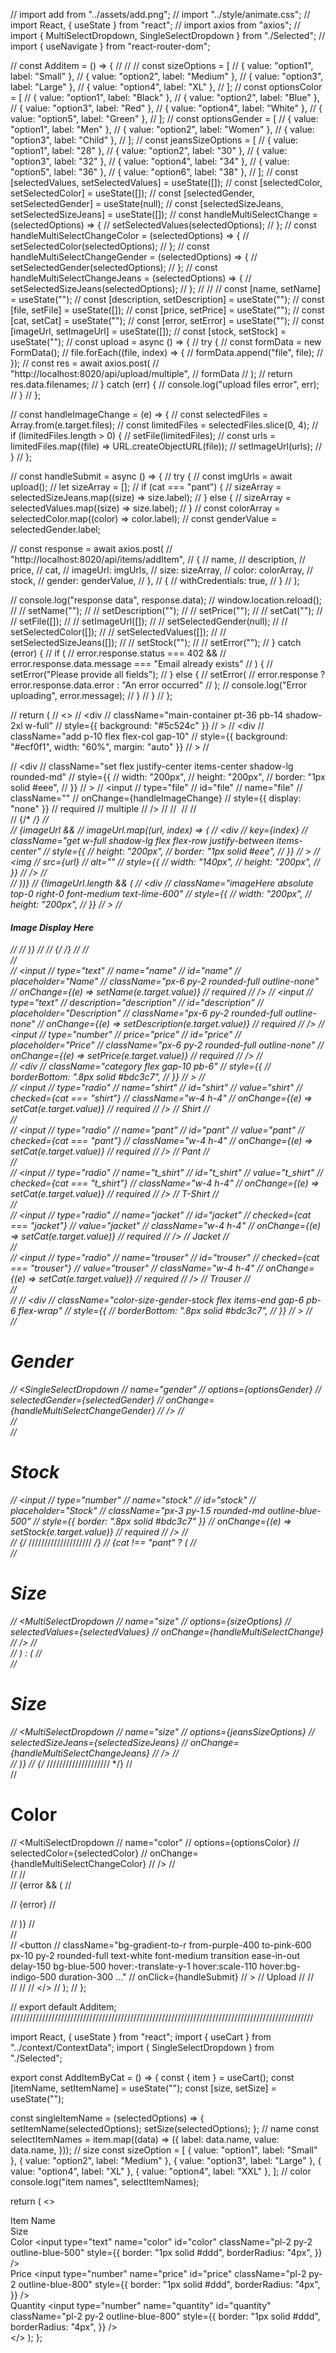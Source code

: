 <!-- Add Item -->

// import add from "../assets/add.png";
// import "../style/animate.css";
// import React, { useState } from "react";
// import axios from "axios";
// import { MultiSelectDropdown, SingleSelectDropdown } from "./Selected";
// import { useNavigate } from "react-router-dom";

// const Additem = () => {
// //
// const sizeOptions = [
// { value: "option1", label: "Small" },
// { value: "option2", label: "Medium" },
// { value: "option3", label: "Large" },
// { value: "option4", label: "XL" },
// ];
// const optionsColor = [
// { value: "option1", label: "Black" },
// { value: "option2", label: "Blue" },
// { value: "option3", label: "Red" },
// { value: "option4", label: "White" },
// { value: "option5", label: "Green" },
// ];
// const optionsGender = [
// { value: "option1", label: "Men" },
// { value: "option2", label: "Women" },
// { value: "option3", label: "Child" },
// ];
// const jeansSizeOptions = [
// { value: "option1", label: "28" },
// { value: "option2", label: "30" },
// { value: "option3", label: "32" },
// { value: "option4", label: "34" },
// { value: "option5", label: "36" },
// { value: "option6", label: "38" },
// ];
// const [selectedValues, setSelectedValues] = useState([]);
// const [selectedColor, setSelectedColor] = useState([]);
// const [selectedGender, setSelectedGender] = useState(null);
// const [selectedSizeJeans, setSelectedSizeJeans] = useState([]);
// const handleMultiSelectChange = (selectedOptions) => {
// setSelectedValues(selectedOptions);
// };
// const handleMultiSelectChangeColor = (selectedOptions) => {
// setSelectedColor(selectedOptions);
// };
// const handleMultiSelectChangeGender = (selectedOptions) => {
// setSelectedGender(selectedOptions);
// };
// const handleMultiSelectChangeJeans = (selectedOptions) => {
// setSelectedSizeJeans(selectedOptions);
// };
// //
// const [name, setName] = useState("");
// const [description, setDescription] = useState("");
// const [file, setFile] = useState([]);
// const [price, setPrice] = useState("");
// const [cat, setCat] = useState("");
// const [error, setError] = useState("");
// const [imageUrl, setImageUrl] = useState([]);
// const [stock, setStock] = useState("");
// const upload = async () => {
// try {
// const formData = new FormData();
// file.forEach((file, index) => {
// formData.append("file", file);
// });
// const res = await axios.post(
// "http://localhost:8020/api/upload/multiple",
// formData
// );
// return res.data.filenames;
// } catch (err) {
// console.log("upload files error", err);
// }
// };

// const handleImageChange = (e) => {
// const selectedFiles = Array.from(e.target.files);
// const limitedFiles = selectedFiles.slice(0, 4);
// if (limitedFiles.length > 0) {
// setFile(limitedFiles);
// const urls = limitedFiles.map((file) => URL.createObjectURL(file));
// setImageUrl(urls);
// }
// };

// const handleSubmit = async () => {
// try {
// const imgUrls = await upload();
// let sizeArray = [];
// if (cat === "pant") {
// sizeArray = selectedSizeJeans.map((size) => size.label);
// } else {
// sizeArray = selectedValues.map((size) => size.label);
// }
// const colorArray = selectedColor.map((color) => color.label);
// const genderValue = selectedGender.label;

// const response = await axios.post(
// "http://localhost:8020/api/items/addItem",
// {
// name,
// description,
// price,
// cat,
// imageUrl: imgUrls,
// size: sizeArray,
// color: colorArray,
// stock,
// gender: genderValue,
// },
// {
// withCredentials: true,
// }
// );

// console.log("response data", response.data);
// window.location.reload();
// // setName("");
// // setDescription("");
// // setPrice("");
// // setCat("");
// // setFile([]);
// // setImageUrl([]);
// // setSelectedGender(null);
// // setSelectedColor([]);
// // setSelectedValues([]);
// // setSelectedSizeJeans([]);
// // setStock("");
// // setError("");
// } catch (error) {
// if (
// error.response.status === 402 &&
// error.response.data.message === "Email already exists"
// ) {
// setError("Please provide all fields");
// } else {
// setError(
// error.response ? error.response.data.error : "An error occurred"
// );
// console.log("Error uploading", error.message);
// }
// }
// };

// return (
// <>
// <div
// className="main-container pt-36 pb-14 shadow-2xl w-full"
// style={{ background: "#5c524c" }}
// >
// <div
// className="add p-10 flex flex-col gap-10"
// style={{ background: "#ecf0f1", width: "60%", margin: "auto" }}
// >
// <div className="image flex justify-between items-center">
// <div
// className="set flex justify-center items-center shadow-lg rounded-md"
// style={{
//                 width: "200px",
//                 height: "200px",
//                 border: "1px solid #eee",
//               }}
// >
// <input
// type="file"
// id="file"
// name="file"
// className=""
// onChange={handleImageChange}
// style={{ display: "none" }}
// required
// multiple
// />
// <label htmlFor="file" className="cursor-pointer">
// <img src={add} alt="" />
// </label>
// </div>
// {/\* _/}
// <div className="relative flex">
// {imageUrl &&
// imageUrl.map((url, index) => (
// <div
// key={index}
// className="get w-full shadow-lg flex flex-row justify-between items-center"
// style={{
//                       height: "200px",
//                       border: "1px solid #eee",
//                     }}
// >
// <img
// src={url}
// alt=""
// style={{
//                         width: "140px",
//                         height: "200px",
//                       }}
// />
// </div>
// ))}
// {!imageUrl.length && (
// <div
// className="imageHere absolute top-0 right-0 font-medium text-lime-600"
// style={{
//                     width: "200px",
//                     height: "200px",
//                   }}
// >
// <h4>Image Display Here</h4>
// </div>
// )}
// </div>
// {/_ _/}
// </div>
// <div className="detail flex flex-col gap-10">
// <div className="flex flex-col gap-6 pb-10">
// <input
// type="text"
// name="name"
// id="name"
// placeholder="Name"
// className="px-6 py-2 rounded-full outline-none"
// onChange={(e) => setName(e.target.value)}
// required
// />
// <input
// type="text"
// description="description"
// id="description"
// placeholder="Description"
// className="px-6 py-2 rounded-full outline-none"
// onChange={(e) => setDescription(e.target.value)}
// required
// />
// <input
// type="number"
// price="price"
// id="price"
// placeholder="Price"
// className="px-6 py-2 rounded-full outline-none"
// onChange={(e) => setPrice(e.target.value)}
// required
// />
// </div>
// <div
// className="category flex gap-10 pb-6"
// style={{
//                 borderBottom: ".8px solid #bdc3c7",
//               }}
// >
// <div className="flex items-center gap-4 font-medium">
// <input
// type="radio"
// name="shirt"
// id="shirt"
// value="shirt"
// checked={cat === "shirt"}
// className="w-4 h-4"
// onChange={(e) => setCat(e.target.value)}
// required
// />
// <label htmlFor="">Shirt</label>
// </div>
// <div className="flex items-center gap-4 font-medium">
// <input
// type="radio"
// name="pant"
// id="pant"
// value="pant"
// checked={cat === "pant"}
// className="w-4 h-4"
// onChange={(e) => setCat(e.target.value)}
// required
// />
// <label htmlFor="">Pant</label>
// </div>
// <div className="flex items-center gap-4 font-medium">
// <input
// type="radio"
// name="t_shirt"
// id="t_shirt"
// value="t_shirt"
// checked={cat === "t_shirt"}
// className="w-4 h-4"
// onChange={(e) => setCat(e.target.value)}
// required
// />
// <label htmlFor="">T-Shirt</label>
// </div>
// <div className="flex items-center gap-4 font-medium">
// <input
// type="radio"
// name="jacket"
// id="jacket"
// checked={cat === "jacket"}
// value="jacket"
// className="w-4 h-4"
// onChange={(e) => setCat(e.target.value)}
// required
// />
// <label htmlFor="">Jacket</label>
// </div>
// <div className="flex items-center gap-4 font-medium">
// <input
// type="radio"
// name="trouser"
// id="trouser"
// checked={cat === "trouser"}
// value="trouser"
// className="w-4 h-4"
// onChange={(e) => setCat(e.target.value)}
// required
// />
// <label htmlFor="">Trouser</label>
// </div>
// </div>
// </div>
// <div
// className="color-size-gender-stock flex items-end gap-6 pb-6 flex-wrap"
// style={{
//               borderBottom: ".8px solid #bdc3c7",
//             }}
// >
// <div className="gender">
// <h1 className="text-xl font-bold mb-4 pl-1.5">Gender</h1>
// <SingleSelectDropdown
// name="gender"
// options={optionsGender}
// selectedGender={selectedGender}
// onChange={handleMultiSelectChangeGender}
// />
// </div>
// <div className="stock">
// <h1 className="text-xl font-bold mb-4 pl-1.5">Stock</h1>
// <input
// type="number"
// name="stock"
// id="stock"
// placeholder="Stock"
// className="px-3 py-1.5 rounded-md outline-blue-500"
// style={{ border: ".8px solid #bdc3c7" }}
// onChange={(e) => setStock(e.target.value)}
// required
// />
// </div>
// {/_ //////////////////// _/}
// {cat !== "pant" ? (
// <div className="size">
// <h1 className="text-xl font-bold mb-4 pl-1.5">Size</h1>
// <MultiSelectDropdown
// name="size"
// options={sizeOptions}
// selectedValues={selectedValues}
// onChange={handleMultiSelectChange}
// />
// </div>
// ) : (
// <div className="jeans-size">
// <h1 className="text-xl font-bold mb-4 pl-1.5">Size</h1>
// <MultiSelectDropdown
// name="size"
// options={jeansSizeOptions}
// selectedSizeJeans={selectedSizeJeans}
// onChange={handleMultiSelectChangeJeans}
// />
// </div>
// )}
// {/_ //////////////////// \*/}
// <div className="color">
// <h1 className="text-xl font-bold mb-4 pl-1.5">Color</h1>
// <MultiSelectDropdown
// name="color"
// options={optionsColor}
// selectedColor={selectedColor}
// onChange={handleMultiSelectChangeColor}
// />
// </div>
// </div>
// <div className="error">
// {error && (
// <p className="font-bold text-md text-red-600 text-center">
// {error}
// </p>
// )}
// </div>
// <div className="submit flex justify-center">
// <button
// className="bg-gradient-to-r from-purple-400 to-pink-600 px-10 py-2 rounded-full text-white font-medium transition ease-in-out delay-150 bg-blue-500 hover:-translate-y-1 hover:scale-110 hover:bg-indigo-500 duration-300 ..."
// onClick={handleSubmit}
// >
// Upload
// </button>
// </div>
// </div>
// </div>
// </>
// );
// };

// export default Additem;
////////////////////////////////////////////////////////////////////////////////////////////////


import React, { useState } from "react";
import { useCart } from "../context/ContextData";
import { SingleSelectDropdown } from "./Selected";

export const AddItemByCat = () => {
  const { item } = useCart();
  const [itemName, setItemName] = useState("");
  const [size, setSize] = useState("");

  const singleItemName = (selectedOptions) => {
    setItemName(selectedOptions);
    setSize(selectedOptions);
  };
  // name
  const selectItemNames = item.map((data) => ({
    label: data.name,
    value: data.name,
  }));
  // size
  const sizeOption = [
    { value: "option1", label: "Small" },
    { value: "option2", label: "Medium" },
    { value: "option3", label: "Large" },
    { value: "option4", label: "XL" },
    { value: "option4", label: "XXL" },
  ];
  // color
  console.log("item names", selectItemNames);

  return (
    <>
      <div className="addItem p-36 bg-gray-900">
        <div className="main flex flex-wrap items-center gap-4">
          <div className="gap-2 flex flex-col text-sm w-44">
            <label htmlFor="" className="font-sm text-lg text-white">
              Item Name
            </label>
            <SingleSelectDropdown
              name="item"
              options={selectItemNames}
              itemName={itemName}
              onChange={singleItemName}
            />
          </div>
          <div className="gap-2 flex flex-col text-sm w-32">
            <label htmlFor="" className="font-sm text-lg text-white">
              Size
            </label>
            <SingleSelectDropdown
              name="item"
              options={sizeOption}
              size={size}
              onChange={singleItemName}
            />
          </div>
          <div className="gap-2 flex flex-col text-sm w-32">
            <label htmlFor="" className="font-sm text-lg text-white">
              Color
            </label>
            <input
              type="text"
              name="color"
              id="color"
              className="pl-2 py-2 outline-blue-500"
              style={{
                border: "1px solid #ddd",
                borderRadius: "4px",
              }}
            />
          </div>
          <div className="gap-2 flex flex-col text-sm w-32">
            <label htmlFor="" className="font-sm text-lg text-white">
              Price
            </label>
            <input
              type="number"
              name="price"
              id="price"
              className="pl-2 py-2 outline-blue-800"
              style={{
                border: "1px solid #ddd",
                borderRadius: "4px",
              }}
            />
          </div>
          <div className="gap-2 flex flex-col text-sm w-32">
            <label htmlFor="" className="font-sm text-lg text-white">
              Quantity
            </label>
            <input
              type="number"
              name="quantity"
              id="quantity"
              className="pl-2 py-2 outline-blue-800"
              style={{
                border: "1px solid #ddd",
                borderRadius: "4px",
              }}
            />
          </div>
        </div>
      </div>
    </>
  );
};
